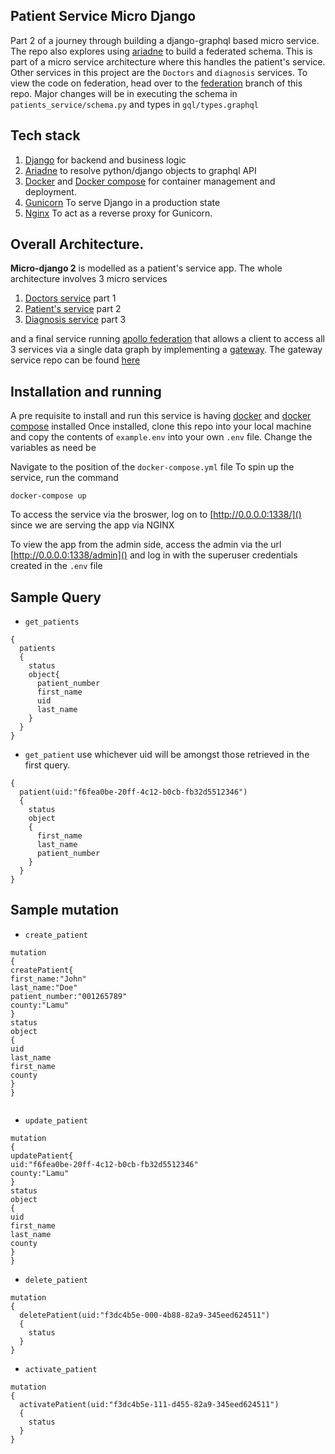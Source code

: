 ## Patient Service Micro Django
Part 2 of a journey through building a django-graphql based micro service.
The repo also explores using [ariadne](https://ariadnegraphql.org/) to build a federated schema.
This is part of a micro service architecture where this handles the patient's service. Other services in this project are the `Doctors` and `diagnosis` services.
 To view the code on federation, head over to the [federation](https://github.com/KimaruThagna/micro-django/tree/federation) branch of this repo.
 Major changes will be in executing the schema in `patients_service/schema.py` and types in `gql/types.graphql`
## Tech stack
1. [Django](https://www.djangoproject.com/) for backend and business logic
2. [Ariadne](https://ariadnegraphql.org/) to resolve python/django objects to graphql API
3. [Docker](https://docs.docker.com/get-docker/) and
 [Docker compose](https://docs.docker.com/compose/) for container management and deployment.
4. [Gunicorn](https://gunicorn.org/) To serve Django in a production state
5. [Nginx](https://www.nginx.com/) To act as a reverse proxy for Gunicorn.
 
## Overall Architecture.
**Micro-django 2** is modelled as a patient's service app. The whole architecture involves 3 micro services
1. [Doctors service](https://github.com/KimaruThagna/micro-django) part 1
2. [Patient's service](https://github.com/KimaruThagna/patient-microservice) part 2
3. [Diagnosis service](https://github.com/KimaruThagna/diagnosis-microservice) part 3

and a final service running [apollo federation](https://www.apollographql.com/docs/apollo-server/federation/introduction/) that allows a client to access all 3 services
via a single data graph by implementing a [gateway](https://www.apollographql.com/docs/apollo-server/federation/gateway/).
The gateway service repo can be found [here](https://github.com/KimaruThagna/hospital-federated)

## Installation and running
A pre requisite to install and run this service is 
having [docker]() and [docker compose]() installed
Once installed, clone this repo into your local machine  and copy the contents of `example.env` into your own `.env` file. 
Change the variables as need be

Navigate to the position of the `docker-compose.yml` file
To spin up the service, run the command
```apex
docker-compose up
```
To access the service via the broswer, log on to [http://0.0.0.0:1338/]() since we are serving the app via NGINX

To view the app from the admin side, access the admin via the url [http://0.0.0.0:1338/admin]() and log in with the superuser credentials created in the `.env` file

## Sample Query
- `get_patients`
```
{
  patients
  {
    status
    object{
      patient_number
      first_name
      uid
      last_name
    }
  }
}
```
- `get_patient`  use whichever uid will be amongst those retrieved in the first query.
```
{
  patient(uid:"f6fea0be-20ff-4c12-b0cb-fb32d5512346")
  {
    status
    object
    {
      first_name
      last_name
      patient_number
    }
  }
}
```

## Sample mutation
- ``create_patient``
```
mutation
{
createPatient{
first_name:"John"
last_name:"Doe"
patient_number:"001265789" 
county:"Lamu"
}
status
object
{
uid
last_name
first_name
county
}
}


```

-   `update_patient`

```
mutation
{
updatePatient{
uid:"f6fea0be-20ff-4c12-b0cb-fb32d5512346"
county:"Lamu"
}
status
object
{
uid
first_name
last_name
county
}
}

```

- `delete_patient`
```
mutation
{
  deletePatient(uid:"f3dc4b5e-000-4b88-82a9-345eed624511")
  {
    status
  }
}
```
- `activate_patient`
```
mutation
{
  activatePatient(uid:"f3dc4b5e-111-d455-82a9-345eed624511")
  {
    status
  }
}
```
